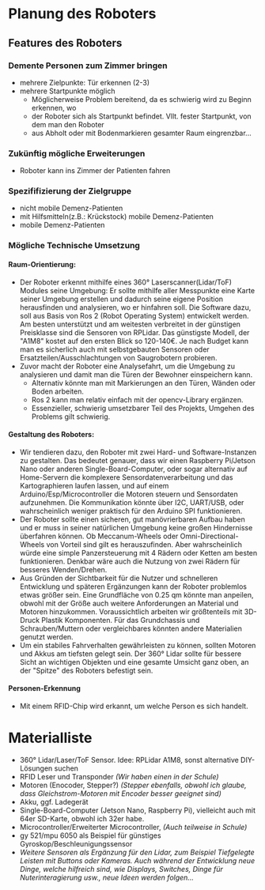 # Planung des Roboters

## Features des Roboters
### Demente Personen zum Zimmer bringen
* mehrere Zielpunkte: Tür erkennen (2-3)
* mehrere Startpunkte möglich
    * Möglicherweise Problem bereitend, da es schwierig wird zu Beginn erkennen, wo 
    * der Roboter sich als Startpunkt befindet. Vllt. fester Startpunkt, von dem man den Roboter 
    * aus Abholt oder mit Bodenmarkieren gesamter Raum eingrenzbar...

### Zukünftig mögliche Erweiterungen
* Roboter kann ins Zimmer der Patienten fahren

### Spezififizierung der Zielgruppe
* nicht mobile Demenz-Patienten
* mit Hilfsmitteln(z.B.: Krückstock) mobile Demenz-Patienten
* mobile Demenz-Patienten

### Mögliche Technische Umsetzung  
#### Raum-Orientierung:
* Der Roboter erkennt mithilfe eines 360° Laserscanner(Lidar/ToF) Modules seine Umgebung:
Er sollte mithilfe aller Messpunkte eine Karte seiner Umgebung erstellen und dadurch seine 
eigene Position herausfinden und analysieren, wo er hinfahren soll. Die Software dazu, soll aus Basis 
von Ros 2 (Robot Operating System) entwickelt werden.
Am besten unterstützt und am weitesten verbreitet in der günstigen Preisklasse sind die Sensoren von RPLidar.
Das günstigste Modell, der "A1M8" kostet auf den ersten Blick so 120-140€. Je nach Budget kann man es sicherlich auch
mit selbstgebauten Sensoren oder Ersatzteilen/Ausschlachtungen von Saugrobotern probieren.
* Zuvor macht der Roboter eine Analysefahrt, um die Umgebung zu analysieren und damit man die Türen 
der Bewohner einspeichern kann. 
    * Alternativ könnte man mit Markierungen an den Türen, Wänden oder Boden arbeiten.
    * Ros 2 kann man relativ einfach mit der opencv-Library ergänzen.
    * Essenzieller, schwierig umsetzbarer Teil des Projekts, Umgehen des Problems gilt schwierig.

<!---
##### Benötigte Navigationsdaten
* "Orientierungspunkte" : 

   -Kreuzungen  
   -Abbiegungen  
   -dead ends
   -Startpunkte  
   -Zielpunkte  

 * Entfernung zischen "Orientierungspunkten"

 * Kreuzungsausgänge    
--->
#### Gestaltung des Roboters:
* Wir tendieren dazu, den Roboter mit zwei Hard- und Software-Instanzen zu gestalten. 
Das bedeutet genauer, dass wir einen Raspberry Pi/Jetson Nano oder anderen Single-Board-Computer, oder 
sogar alternativ auf Home-Servern die komplexere Sensordatenverarbeitung und das Kartographieren laufen lassen, 
und auf einem Arduino/Esp/Microcontroller die Motoren steuern und Sensordaten aufzunehmen.
Die Kommunikation könnte über I2C, UART/USB, oder wahrscheinlich weniger praktisch für den Arduino SPI funktionieren.
* Der Roboter sollte einen sicheren, gut manövrierbaren Aufbau haben und er muss in seiner natürlichen Umgebung 
keine großen Hindernisse überfahren können. Ob Meccanum-Wheels oder Omni-Directional-Wheels von Vorteil sind
gilt es herauszufinden. Aber wahrscheinlich würde eine simple Panzersteuerung mit 4 Rädern oder Ketten am besten funktionieren.
Denkbar wäre auch die Nutzung von zwei Rädern für besseres Wenden/Drehen.
* Aus Gründen der Sichtbarkeit für die Nutzer und schnelleren Entwicklung und späteren Ergänzungen kann der Roboter
problemlos etwas größer sein. Eine Grundfläche von 0.25 qm könnte man anpeilen, obwohl mit der Größe auch weitere
Anforderungen an Material und Motoren hinzukommen. Voraussichtlich arbeiten wir größtenteils mit 
3D-Druck Plastik Komponenten. Für das Grundchassis und Schrauben/Muttern oder vergleichbares könnten andere Materialien genutzt werden.
* Um ein stabiles Fahrverhalten gewährleisten zu können, sollten Motoren und Akkus am tiefsten gelegt sein. Der 360° Lidar 
sollte für bessere Sicht an wichtigen Objekten und eine gesamte Umsicht ganz oben, an der "Spitze" des Roboters
befestigt sein. 
#### Personen-Erkennung
* Mit einem RFID-Chip wird erkannt, um welche Person es sich handelt.


# Materialliste  

* 360° Lidar/Laser/ToF Sensor. Idee: RPLidar A1M8, sonst alternative DIY-Lösungen suchen
* RFID Leser und Transponder *(Wir haben einen in der Schule)*
* Motoren (Enocoder, Stepper?) *(Stepper ebenfalls, obwohl ich glaube, dass Gleichstrom-Motoren mit Encoder besser geeignet sind)*
* Akku, ggf. Ladegerät
* Single-Board-Computer (Jetson Nano, Raspberry Pi), vielleicht auch mit 64er SD-Karte, obwohl ich 32er habe.
* Microcontroller/Erweiterter Microcontroller, *(Auch teilweise in Schule)*
* gy 521/mpu 6050 als Beispiel für günstiges Gyroskop/Beschleunigungssensor
* *Weitere Sensoren als Ergänzung für den Lidar, zum Beispiel Tiefgelegte Leisten mit Buttons oder Kameras.
Auch während der Entwicklung neue Dinge, welche hilfreich sind, wie Displays, Switches, Dinge für Nuterinteragierung usw., neue Ideen werden folgen...*


